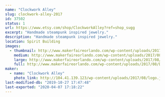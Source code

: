 ```yaml
---
name: "Clockwork Alley"
slug: clockwork-alley-2017
id: 37502
status: 1
url: https://www.etsy.com/shop/ClockworkAlley?ref=shop_sugg
excerpt: "Handmade steampunk inspired jewelry."
description: "Handmade steampunk inspired jewelry."
location: Spirit Building
images:
  - thumbnail: http://www.makerfaireorlando.com/wp-content/uploads/2017/08/DSC07842.jpg
    medium: http://www.makerfaireorlando.com/wp-content/uploads/2017/08/DSC07842.jpg
    large: http://www.makerfaireorlando.com/wp-content/uploads/2017/08/DSC07842.jpg
    full: http://www.makerfaireorlando.com/wp-content/uploads/2017/08/DSC07842.jpg
maker:
  - name: "Clockwork Alley"
    photo_link: http://104.41.139.123/wp-content/uploads/2017/08/logo.jpg
last-modified-db: "2019-10-27 17:47:48"
last-exported: "2020-04-07 17:18:22"
---
```

